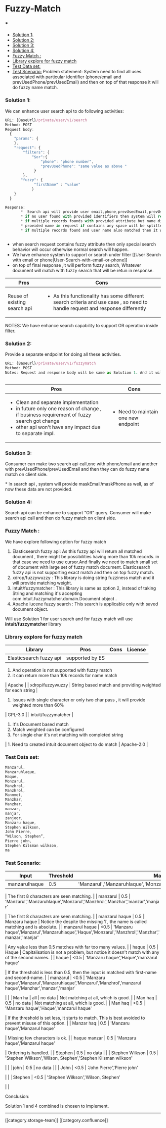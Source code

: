 # Fuzzy-Match

### \*

* [Solution 1: ](fuzzy-match.md#solution-1: )
* [Solution 2:](fuzzy-match.md#solution-2:)
* [Solution 3:](fuzzy-match.md#solution-3:)
* [Solution 4:](fuzzy-match.md#solution-4:)
* [Fuzzy Match :](fuzzy-match.md#fuzzy-match-:)
* [ Library explore for fuzzy match](fuzzy-match.md# library-explore-for-fuzzy-match)
* [Test Data set:](fuzzy-match.md#test-data-set:)
* [Test Scenario:](fuzzy-match.md#test-scenario:) Problem statement: System need to find all uses associated with particular identifier (phone/email and prevUsedPhone/prevUsedEmail) and then on top of that response it will do fuzzy name match.&#x20;

### Solution 1:&#x20;

&#x20;We can enhance user search api to do following activities:

```js
URL: {BaseUrl}/private/user/v1/search
Method: POST
Request body:
  {
    "params": {
    },
    "request": {
        "filters": {
            "$or":{    
                "phone": "phone number",
                "prevUsedPhone": "same value as above "
             }
        },
       "fuzzy": {
             "firstName" : "value"
            }
    }
  }

Response: 
       *  Search api will provide user email,phone,prevUsedEmail,prevUsedPhone as masked form.
       * if no user found with provided identifiers then system will return 200 ok , with count 0, 
       * if multiple records founds with provided attribute but name didn't match , system will provide status code as 206 and ERROR-CODE : "NAME-NOT-MATCH"
       * provided name in request if contains any space will be splitted and will splitted names in a doc which will enhance the searching capability of the      library 
       * if multiple records found and user name also matched then it will return  200 status code and ERROR-CODE will be success              



```

* when search request contains fuzzy attribute then only special search behavior will occur otherwise normal search will happen.
* &#x20;We have enhance system to support or search under filter \[\[User Search with email or phone|User-Search-with-email-or-phone]]
* on top of final response ,it will perform fuzzy search, Whatever document will match with fuzzy search that will be retun in response.

| Pros                         | Cons​                                                                                                                                          |
| ---------------------------- | ---------------------------------------------------------------------------------------------------------------------------------------------- |
| Reuse of existing search api | <ul><li>  As this functionality has some different search criteria and use case , so need to handle request and response differently</li></ul> |

NOTES: We have enhance search capability to support OR operation inside filter.

### Solution 2:

&#x20; Provide a separate endpoint for doing all these activities.

```js
URL: {Baseurl}/private/user/v1/fuzzymatch
Method: POST
Notes: Request and response body will be same as Solution 1. And it will do exact same business logic as solution 1 is doing.



```

| Pros                                                                                                                                                                                                                | Cons                                                |
| ------------------------------------------------------------------------------------------------------------------------------------------------------------------------------------------------------------------- | --------------------------------------------------- |
| <ul><li>Clean and separate implementation</li><li>in future only one reason of change , if business requirement of fuzzy search got change </li><li>other api won't have any impact due to separate impl.</li></ul> | <ul><li>Need to maintain one new endpoint</li></ul> |

### Solution 3:

&#x20;  Consumer can make two search api call,one with phone/email and another with prevUsedPhone/prevUsedEmail and then they can do fuzzy name match on client side.

&#x20; \* In search api , system will provide maskEmail/maskPhone as well, as of now these data are not provided.

### Solution 4:

&#x20;       Search api can be enhance to support "OR" query. Consumer will make search api call and then do fuzzy match on client side.

### Fuzzy Match :

We have explore following option for fuzzy match

1. Elasticsearch fuzzy api:  As this fuzzy api will return all matched document , there might be possibilities having more than 10k records. in that case we need to use cursor.And finally we need to match small set of document with large set of  fuzzy match document. Elasticsearch fuzzy api is not supporting exact match and then on top fuzzy match.
2. &#x20;xdrop/fuzzywuzzy : This library is doing string fuzziness match and it will provide matching weight.
3. intuit/fuzzymatcher : This library is same as option 2, instead of taking String and matching it's accepting com.intuit.fuzzymatcher.domain.Document object .
4. Apache lucene fuzzy search :  This search is applicable only with saved document object.

Will use Solution 1 for user search and for fuzzy match will use  **intuit/fuzzymatcher** library

### &#x20;Library explore for fuzzy match

| Library                 | Pros             | Cons | License |
| ----------------------- | ---------------- | ---- | ------- |
| Elasticsearch fuzzy api | supported by ES  |      |         |

1. And operation is not supported with fuzzy match
2. it can return more than 10k records for name match

\| Apache | | xdrop/fuzzywuzzy | String based match and providing weighted for each string |

1. Issues with single character or only two char pass , it will provide weighted more than 60%

\| GPL-3.0 | | intuit/fuzzymatcher |

1. It's Document based match
2. Match weighted can be configured
3. For single char it's not matching with completed string

\|   1. Need to created intuit document object to do match | Apache-2.0 |

### Test Data set:

```js
Manzarul, 
Manzaruhlaque, 
Haque, 
Monzarul, 
Manzhrol, 
Manzhrol, 
Manmmet, 
Manzhar, 
Manzhar, 
manzar, 
manjar, 
zanjoor, 
Manzaru haque, 
Stephen Wilkson, 
John Pierre, 
“Wilson, Stephen”, 
Pierre john, 
Stephen Kilsman wilkson, 
ma
```

### Test Scenario:

| ​Input        | **Threshold** | Matches with                                                                 | Comment |
| ------------- | ------------- | ---------------------------------------------------------------------------- | ------- |
| manzarulhaque | 0.5           | 'Manzarul','Manzaruhlaque','Monzarul','Manzhrol','Manzhar','manzar','manjar' |         |

\| The first 8 characters are seen matching. | | manzarul | 0.5 | 'Manzarul','Manzaruhlaque','Monzarul','Manzhrol','Manzhar','manzar','manjar'

\| The first 8 characters are seen matching. | | manzarul haque | 0.5 | Manzaru haque | Notice the despite the missing 'l', the name is called matching and is absolute. | | manzarul haque | <0.5 | 'Manzaru haque','Manzarul','Manzaruhlaque','Haque','Monzarul','Manzhrol','Manzhar','manzar','manjar'

\| Any value less than 0.5 matches with far too many values. | | haque | 0.5 | Haque | Capitalisation is not a problem, but notice it doesn't match with any of the second names. | | haque | <0.5 | 'Manzaru haque','Haque','manzarul haque'

\| If the threshold is less than 0.5, then the input is matched with first-name and second-name. | | manzarul | <0.5 | 'Manzaru haque','Manzarul','Manzaruhlaque','Monzarul','Manzhrol','manzarul haque','Manzhar','manzar','manjar'

\| | | Man ha | all | no data | Not matching at all, which is good. | | Man haq | 0.5 | no data | Not matching at all, which is good. | | Man haq | <0.5 | 'Manzaru haque','Haque','manzarul haque'

\| If the threshold is set less, it starts to match. This is best avoided to prevent misuse of this option. | | Manzar haq | 0.5 | 'Manzaru haque','Manzarul haque'

\| Missing few characters is ok. | | haque manzar | 0.5 | 'Manzaru haque','Manzarul haque'

\| Ordering is handled. | | Stephen | 0.5 | no data | | | Stephen Wilkson | 0.5 | 'Stephen Wilkson','Wilson, Stephen','Stephen Kilsman wilkson'

\| | | john | 0.5 | no data | | | John | <0.5 | 'John Pierre','Pierre john'

\| | | Stephen | <0.5 | 'Stephen Wilkson','Wilson, Stephen'

\| |

Conclusion:

Solution 1 and 4 combined is chosen to implement.&#x20;

***

\[\[category.storage-team]] \[\[category.confluence]]
